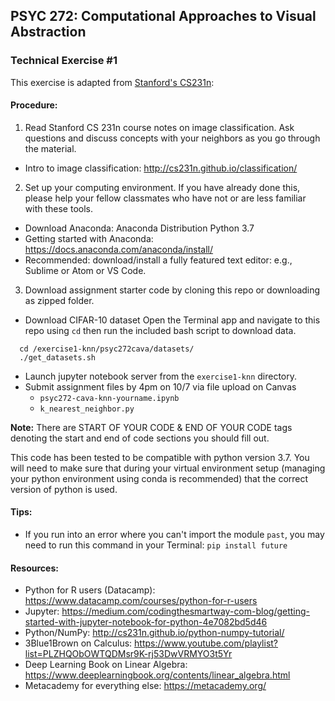 ## PSYC 272: Computational Approaches to Visual Abstraction
### Technical Exercise \#1

This exercise is adapted from [Stanford's CS231n](http://cs231n.stanford.edu/):

#### Procedure:
1. Read Stanford CS 231n course notes on image classification. Ask questions and discuss concepts with your neighbors as you go through the material.
 - Intro to image classification: http://cs231n.github.io/classification/

2. Set up your computing environment. If you have already done this, please help your fellow classmates who have not or are less familiar with these tools. 
 - Download Anaconda: Anaconda Distribution Python 3.7
 - Getting started with Anaconda: https://docs.anaconda.com/anaconda/install/
 - Recommended: download/install a fully featured text editor: e.g., Sublime or Atom or VS Code. 

3. Download assignment starter code by cloning this repo or downloading as zipped folder.
- Download CIFAR-10 dataset
  Open the Terminal app and navigate to this repo using `cd` then run the included bash script to download data.
```
  cd /exercise1-knn/psyc272cava/datasets/
  ./get_datasets.sh
```
- Launch jupyter notebook server from the `exercise1-knn` directory.
- Submit assignment files by 4pm on 10/7 via file upload on Canvas
   - `psyc272-cava-knn-yourname.ipynb`
   - `k_nearest_neighbor.py`

**Note:**
There are START OF YOUR CODE & END OF YOUR CODE tags denoting the start and end of code sections you should fill out. 

This code has been tested to be compatible with python version 3.7. You will need to make sure that during your virtual environment setup (managing your python environment using conda is recommended) that the correct version of python is used. 

#### Tips:
- If you run into an error where you can't import the module `past`, you may need to run this command in your Terminal: 
`pip install future`

#### Resources:
 - Python for R users (Datacamp): https://www.datacamp.com/courses/python-for-r-users
 - Jupyter: https://medium.com/codingthesmartway-com-blog/getting-started-with-jupyter-notebook-for-python-4e7082bd5d46
 - Python/NumPy: http://cs231n.github.io/python-numpy-tutorial/ 
 - 3Blue1Brown on Calculus: https://www.youtube.com/playlist?list=PLZHQObOWTQDMsr9K-rj53DwVRMYO3t5Yr
 - Deep Learning Book on Linear Algebra: https://www.deeplearningbook.org/contents/linear_algebra.html
 - Metacademy for everything else: https://metacademy.org/ 
